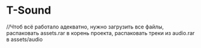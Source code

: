 # T-Sound
//Чтоб всё работало адекватно, нужно загрузить все файлы, распаковать assets.rar в корень проекта, распаковать треки из audio.rar в assets/audio
